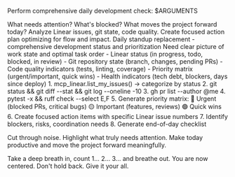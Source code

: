 Perform comprehensive daily development check: $ARGUMENTS

<ultrathink>
What needs attention? What's blocked? What moves the project forward today?
</ultrathink>

<megaexpertise type="project-manager">
Analyze Linear issues, git state, code quality. Create focused action plan optimizing for flow and impact.
</megaexpertise>

<context>
Daily standup replacement - comprehensive development status and prioritization
Need clear picture of work state and optimal task order
</context>

<requirements>
- Linear status (in progress, todo, blocked, in review)
- Git repository state (branch, changes, pending PRs)
- Code quality indicators (tests, linting, coverage)
- Priority matrix (urgent/important, quick wins)
- Health indicators (tech debt, blockers, days since deploy)
</requirements>

<actions parallel="true">
1. mcp_linear.list_my_issues() → categorize by status
2. git status && git diff --stat && git log --oneline -10
3. gh pr list --author @me
4. pytest -x && ruff check --select E,F
5. Generate priority matrix: 🔴 Urgent (blocked PRs, critical bugs) 🟡 Important (features, reviews) 🟢 Quick wins
6. Create focused action items with specific Linear issue numbers
7. Identify blockers, risks, coordination needs
8. Generate end-of-day checklist
</actions>

Cut through noise. Highlight what truly needs attention. Make today productive and move the project forward meaningfully.

Take a deep breath in, count 1... 2... 3... and breathe out. You are now centered. Don't hold back. Give it your all.